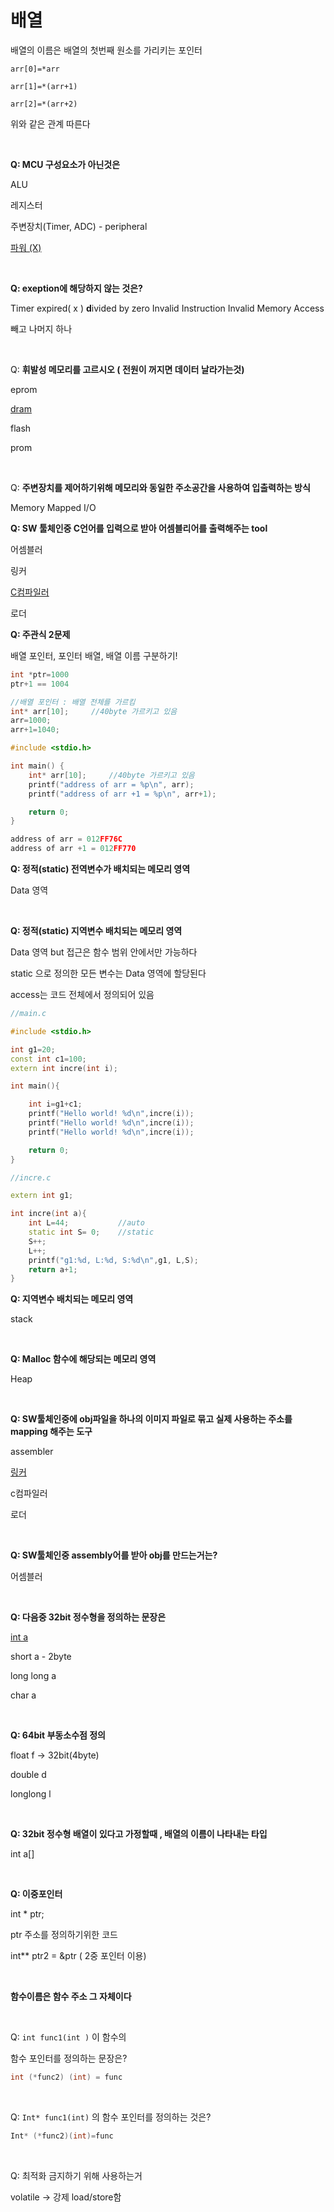# 배열

배열의 이름은 배열의 첫번째 원소를 가리키는 포인터

`arr[0]=*arr`

`arr[1]=*(arr+1)`

`arr[2]=*(arr+2)`

위와 같은 관계 따른다

<br/>

**Q:  MCU 구성요소가 아닌것은**

ALU

레지스터

주변장치(Timer, ADC) - peripheral

<U>파워 (X)</U>

<br/>

**Q: exeption에 해당하지 않는 것은?**

Timer expired( x )
**d**ivided by zero
Invalid Instruction
Invalid Memory Access

빼고 나머지 하나

<br/>

Q: **휘발성 메모리를 고르시오 ( 전원이 꺼지면 데이터 날라가는것)**

eprom

<U>dram</U>

flash

prom

<br/>

Q: **주변장치를 제어하기위해 메모리와 동일한 주소공간을 사용하여 입출력하는 방식**

Memory Mapped I/O

**Q: SW 툴체인중 C언어를 입력으로 받아 어셈블리어를 출력해주는 tool**

어셈블러

링커

<U>C컴파일러</U>

로더

**Q: 주관식 2문제**

배열 포인터, 포인터 배열, 배열 이름 구분하기!

```c
int *ptr=1000
ptr+1 == 1004

//배열 포인터 : 배열 전체를 가르킴
int* arr[10];     //40byte 가르키고 있음
arr=1000;
arr+1=1040;
```

```c
#include <stdio.h>

int main() {
	int* arr[10];     //40byte 가르키고 있음
	printf("address of arr = %p\n", arr);
	printf("address of arr +1 = %p\n", arr+1);

	return 0;
}
```

```c
address of arr = 012FF76C
address of arr +1 = 012FF770
```

**Q: 정적(static) 전역변수가 배치되는 메모리 영역**

Data 영역

<br/>

**Q: 정적(static) 지역변수 배치되는 메모리 영역**

Data 영역 
but 접근은 함수 범위 안에서만 가능하다

static 으로 정의한 모든 변수는 Data 영역에 할당된다

access는 코드 전체에서 정의되어 있음

```cpp
//main.c 

#include <stdio.h>

int g1=20;
const int c1=100;
extern int incre(int i);

int main(){

    int i=g1+c1;
    printf("Hello world! %d\n",incre(i));
    printf("Hello world! %d\n",incre(i));
    printf("Hello world! %d\n",incre(i));

    return 0;
}
```

```cpp
//incre.c 

extern int g1;

int incre(int a){
    int L=44;           //auto
    static int S= 0;    //static
    S++;
    L++;
    printf("g1:%d, L:%d, S:%d\n",g1, L,S);
    return a+1;
}
```

**Q: 지역변수 배치되는 메모리 영역**

stack

<br/>


**Q: Malloc 함수에 해당되는 메모리 영역**

Heap

<br/>



**Q: SW툴체인중에 obj파일을 하나의 이미지 파일로 묶고 실제 사용하는 주소를 mapping 해주는 도구**

assembler

<U>링커</U>

c컴파일러

로더

<br/>


**Q: SW툴체인중 assembly어를 받아 obj를 만드는거는?**

어셈블러

<br/>


**Q: 다음중 32bit 정수형을 정의하는 문장은**

<U>int a</U>

short a - 2byte

long long a

char a

<br/>


**Q: 64bit 부동소수점 정의**

float f → 32bit(4byte)

double d

longlong l

<br/>



**Q: 32bit 정수형 배열이 있다고 가정할때 , 배열의 이름이 나타내는 타입**

int a[]

<br/>


**Q: 이중포인터**

int * ptr;

ptr 주소를 정의하기위한 코드

int** ptr2 = &ptr ( 2중 포인터 이용)

<br/>

**함수이름은 함수 주소 그 자체이다**

<br/>


Q: `int func1(int )` 이 함수의 

함수 포인터를 정의하는 문장은?

```cpp
int (*func2) (int) = func
```


<br/>

Q: `Int* func1(int)` 의 함수 포인터를 정의하는 것은? 

```cpp
Int* (*func2)(int)=func
```


<br/>

Q: 최적화 금지하기 위해 사용하는거

 volatile → 강제 load/store함